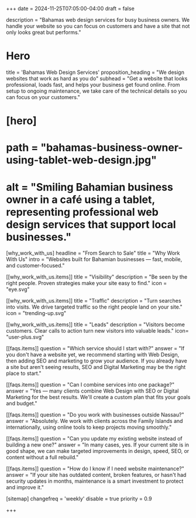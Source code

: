 +++
date = 2024-11-25T07:05:00-04:00
draft = false

description = "Bahamas web design services for busy business owners. We handle your website so you can focus on customers and have a site that not only looks great but performs."

# Hero
title = 'Bahamas Web Design Services'
proposition_heading = "We design websites that work as hard as you do"
subhead = "Get a website that looks professional, loads fast, and helps your business get found online. From setup to ongoing maintenance, we take care of the technical details so you can focus on your customers."

# [hero]
# path = "bahamas-business-owner-using-tablet-web-design.jpg"
# alt = "Smiling Bahamian business owner in a café using a tablet, representing professional web design services that support local businesses."

[why_work_with_us]
headline = "From Search to Sale"
title = "Why Work With Us"
intro = "Websites built for Bahamian businesses — fast, mobile, and customer-focused."

[[why_work_with_us.items]]
title = "Visibility"
description = "Be seen by the right people. Proven strategies make your site easy to find."
icon = "eye.svg"

[[why_work_with_us.items]]
title = "Traffic"
description = "Turn searches into visits. We drive targeted traffic so the right people land on your site."
icon = "trending-up.svg"

[[why_work_with_us.items]]
title = "Leads"
description = "Visitors become customers. Clear calls to action turn new visitors into valuable leads."
icon= "user-plus.svg"

[[faqs.items]]
question = "Which service should I start with?"
answer = "If you don't have a website yet, we recommend starting with Web Design, then adding SEO and marketing to grow your audience. If you already have a site but aren't seeing results, SEO and Digital Marketing may be the right place to start."

[[faqs.items]]
question = "Can I combine services into one package?"
answer = "Yes — many clients combine Web Design with SEO or Digital Marketing for the best results. We'll create a custom plan that fits your goals and budget."

[[faqs.items]]
question = "Do you work with businesses outside Nassau?"
answer = "Absolutely. We work with clients across the Family Islands and internationally, using online tools to keep projects moving smoothly."

[[faqs.items]]
question = "Can you update my existing website instead of building a new one?"
answer = "In many cases, yes. If your current site is in good shape, we can make targeted improvements in design, speed, SEO, or content without a full rebuild."

[[faqs.items]]
question = "How do I know if I need website maintenance?"
answer = "If your site has outdated content, broken features, or hasn't had security updates in months, maintenance is a smart investment to protect and improve it."


[sitemap]
  changefreq = 'weekly'
  disable = true
  priority = 0.9

+++
